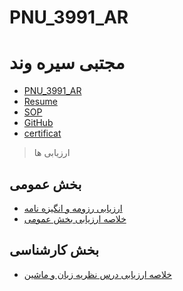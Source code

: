 # PNU_3991_AR
# مجتبی سیره وند
- [PNU_3991_AR](https://github.com/mojtabaservand2/PNU_3991_AR)
- [Resume](https://mojtabaservand2.github.io/CVE/) 
- [SOP](https://mojtabaservand2.github.io/SOP/)
- [GitHub](https://github.com/mojtabaservand2)
- [certificat](https://github.com/mojtabaservand2/madrak/blob/main/WhatsApp%20Image%202020-11-04%20at%2020%20(1)%20(1).jpg)
> ارزیابی ها
## بخش عمومی
- [ارزیابی رزومه و انگیزه نامه](https://github.com/mojtabaservand2/PNU_3991_AR/blob/main/%D9%85%D8%AC%D8%AA%D8%A8%DB%8C%20%D8%B3%DB%8C%D8%B1%D9%87%20%D9%88%D9%86%D8%AF%20%D9%86%D8%B8%D8%B1%DB%8C%D9%87%202.pdf)
- [خلاصه ارزیابی بخش عمومی](https://github.com/mojtabaservand2/PNU_3991_AR/blob/main/%D9%85%D8%AC%D8%AA%D8%A8%DB%8C%20%D8%B3%DB%8C%D8%B1%D9%87%20%D9%88%D9%86%D8%AF%20%D9%86%D8%B8%D8%B1%DB%8C%D9%87%203.pdf)
## بخش کارشناسی
- [خلاصه ارزیابی درس نظریه زبان و ماشین](https://github.com/mojtabaservand2/PNU_3991_AR/blob/main/%D9%85%D9%85%D8%AC%D8%AA%D8%A8%DB%8C%20%D8%B3%DB%8C%D8%B1%D9%87%20%D9%88%D9%86%D8%AF%20%D9%86%D8%B8%D8%B1%DB%8C%D9%87.pdf)
